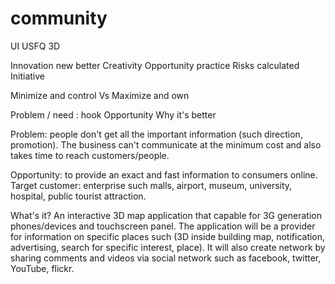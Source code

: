 community
=========

UI USFQ 3D


Innovation  new better
Creativity 
Opportunity practice
Risks calculated
Initiative

Minimize and control 
Vs
Maximize and own 


Problem / need : hook 
Opportunity
Why it's better

Problem: people don't get all the important information (such direction, promotion). The business can't communicate at the minimum cost and also takes time to reach customers/people.

Opportunity: to provide an exact and fast information to consumers online. 
Target customer: enterprise such malls, airport, museum, university, hospital, public tourist attraction.

What's it?
An interactive 3D map application that capable for 3G generation phones/devices and touchscreen panel. The application will be a provider for information on specific places such (3D inside building map, notification, advertising, search for specific interest, place). It will also create network by sharing comments and videos via social network such as facebook, twitter, YouTube, flickr. 
